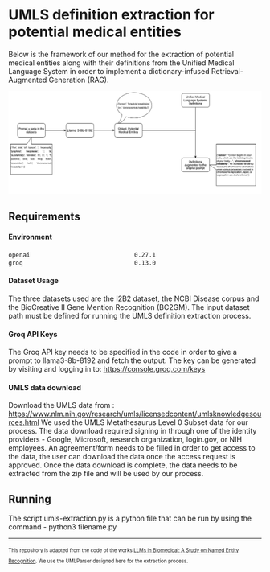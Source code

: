 # UMLS definition extraction for potential medical entities

Below is the framework of our method for the extraction of potential medical entities along with their definitions from the Unified Medical Language System in order to implement a dictionary-infused Retrieval-Augmented Generation (RAG).

![Model Framework](UMLS_flow_diagram.png)

## Requirements

#### Environment

```
openai                             0.27.1
groq                               0.13.0
```

#### Dataset Usage

The three datasets used are the I2B2 dataset, the NCBI Disease corpus and the BioCreative II Gene Mention Recognition (BC2GM). The input dataset path must be defined for running the UMLS definition extraction process. 

#### Groq API Keys

The Groq API key needs to be specified in the code in order to give a prompt to llama3-8b-8192 and fetch the output.
The key can be generated by visiting and logging in to: https://console.groq.com/keys

#### UMLS data download
Download the UMLS data from : https://www.nlm.nih.gov/research/umls/licensedcontent/umlsknowledgesources.html
We used the UMLS Metathesaurus Level 0 Subset data for our process.
The data download required signing in through one of the identity providers - Google, Microsoft, research organization, login.gov, or NIH employees.
An agreement/form needs to be filled in order to get access to the data, the user can download the data once the access request is approved.
Once the data download is complete, the data needs to be extracted from the zip file and will be used by our process. 

## Running

The script umls-extraction.py is a python file that can be run by using the command - python3 filename.py

---
<sub><sup>This repository is adapted from the code of the works [LLMs in Biomedical: A Study on Named Entity Recognition](https://github.com/masoud-monajati/LLM_Bio_NER). We use the UMLParser designed here for the extraction process.</sup></sub>